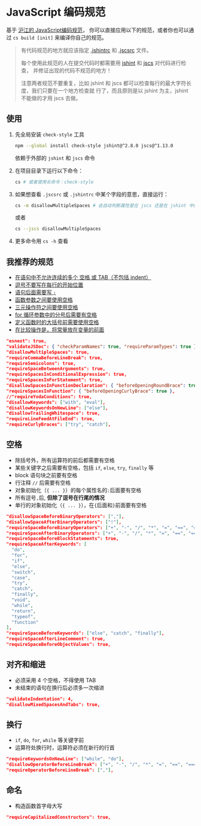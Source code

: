 # JavaScript 编码规范

基于 [沪江的 JavaScript编码规范](http://ue.hujiang.com/u/dayu826/article/5366ebbe384a291427bb2c4e)，
你可以直接应用以下的规范，或者你也可以通过 `cs build [init]` 来编译你自己的规范。

> 有代码规范的地方就应该指定 [.jshintrc][jshint_options] 和 [.jscsrc][jscs_rules] 文件。
>
> 每个使用此规范的人在提交代码时都需要用 [jshint][jshint] 和 [jscs][jscs] 对代码进行检查，
> 并修证出现的代码不规范的地方！
>
> 注意两者规范不要重复，比如 jshint 和 jscs 都可以检查每行的最大字符长度，我们只要在一个地方检查就
> 行了，而且原则是以 jshint 为主，jshint 不能做的才用 jscs 去做。
>

## 使用

1. 先全局安装 `check-style` 工具

    ```bash
    npm --global install check-style jshint@^2.8.0 jscs@^1.13.0
    ```

    依赖于外部的 `jshint` 和 `jscs` 命令

2. 在项目目录下运行以下命令：

    ```bash
    cs # 或者使用长命令：check-style
    ```

3. 如果想查看 `.jscsrc` 或 `.jshintrc` 中某个字段的意思，直接运行：

    ```bash
    cs -m disallowMultipleSpaces # 会自动判断属性是在 jscs 还是在 jshint 中的
    ```

    或者

    ```bash
    cs --jscs disallowMultipleSpaces
    ```

4. 更多命令用 `cs -h` 查看


## 我推荐的规范

- [在语句中不允许连续的多个 空格 或 TAB（不包括 indent）](http://jscs.info/rule/disallowMultipleSpaces)
- [逗号不要写在每行的开始位置](http://jscs.info/rule/requireCommaBeforeLineBreak)
- [语句后面需要写 `;`](http://jscs.info/rule/requireSemicolons)
- [函数参数之间要使用空格](http://jscs.info/rule/requireSpaceBetweenArguments)
- [三元操作符之间要使用空格](http://jscs.info/rule/requireSpacesInConditionalExpression)
- [for 循环参数中的分号后需要有空格](http://jscs.info/rule/requireSpacesInForStatement)
- [定义函数时的大括号前需要使用空格](http://jscs.info/rule/requireSpacesInFunction)
- [在比较操作是，将常量放在变量的前面](http://jscs.info/rule/requireYodaConditions)

```json
"esnext": true,
"validateJSDoc": { "checkParamNames": true, "requireParamTypes": true },
"disallowMultipleSpaces": true,
"requireCommaBeforeLineBreak": true,
"requireSemicolons": true,
"requireSpaceBetweenArguments": true,
"requireSpacesInConditionalExpression": true,
"requireSpacesInForStatement": true,
"disallowSpacesInFunctionDeclaration": { "beforeOpeningRoundBrace": true },
"requireSpacesInFunction": { "beforeOpeningCurlyBrace": true },
//"requireYodaConditions": true,
"disallowKeywords": ["with", "eval"],
"disallowKeywordsOnNewLine": ["else"],
"disallowTrailingWhitespace": true,
"requireLineFeedAtFileEnd": true,
"requireCurlyBraces": ["try", "catch"],
```

## 空格

- 除括号外，所有运算符的前后都需要有空格
- 某些关键字之后需要有空格，包括 `if`, `else`, `try`, `finally` 等
- block 语句块之前要有空格
- 行注释 `//` 后需要有空格
- 对象初始化（`{ ... }`）的每个属性名的`:`后面要有空格
- 所有逗号`,`后, __但除了逗号在行尾的情况__
- 单行的对象初始化（`{ ... }`），在`{`后面和`}`前面要有空格

```json
"disallowSpaceBeforeBinaryOperators": [","],
"disallowSpaceAfterBinaryOperators": ["!"],
"requireSpaceBeforeBinaryOperators": ["+", "-", "/", "*", "=", "==", "===", "!=", "!==", ">", ">=", "<", "<="],
"requireSpaceAfterBinaryOperators": ["+", "-", "/", "*", "=", "==", "===", "!=", "!==", ">", ">=", "<", "<="],
"requireSpaceBeforeBlockStatements": true,
"requireSpaceAfterKeywords": [
  "do",
  "for",
  "if",
  "else",
  "switch",
  "case",
  "try",
  "catch",
  "finally",
  "void",
  "while",
  "return",
  "typeof",
  "function"
],
"requireSpaceBeforeKeywords": ["else", "catch", "finally"],
"requireSpaceAfterLineComment": true,
"requireSpaceBeforeObjectValues": true,
```

## 对齐和缩进

- 必须采用 4 个空格，不得使用 TAB
- 未结束的语句在换行后必须多一次缩进

```json
"validateIndentation": 4,
"disallowMixedSpacesAndTabs": true,
```

## 换行

- `if`, `do`, `for`, `while` 等关键字前
- 运算符处换行时，运算符必须在新行的行首


```json
"requireKeywordsOnNewLine": ["while", "do"],
"disallowOperatorBeforeLineBreak": ["+", "-", "/", "*", "=", "==", "===", "!=", "!==", ">", ">=", "<", "<="],
"requireOperatorBeforeLineBreak": [","],
```


## 命名

- 构造函数首字母大写

```json
"requireCapitalizedConstructors": true,
```


[jshint]: http://jshint.com/
[jshint_options]: http://jshint.com/docs/options/
[jscs]: http://jscs.info/
[jscs_rules]: http://jscs.info/rules.html
[bad_line_break]: http://stackoverflow.com/questions/15140740/explanation-of-jshints-bad-line-breaking-before-error

